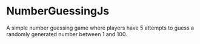 # NumberGuessingJs
A simple number guessing game where players have 5 attempts to guess a randomly generated number between 1 and 100.
